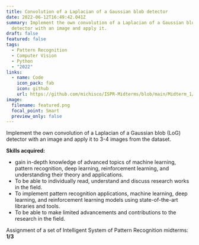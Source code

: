 ```yaml
---
title: Convolution of a Laplacian of a Gaussian blob detector
date: 2022-06-12T16:49:42.041Z
summary: Implement the own convolution of a Laplacian of a Gaussian blob (LoG)
  detector with an image and apply it.
draft: false
featured: false
tags:
  - Pattern Recognition
  - Computer Vision
  - Python
  - "2022"
links:
  - name: Code
    icon_pack: fab
    icon: github
    url: https://github.com/michisco/ISPR-Midterms/blob/main/Midterm_1/Assignment6.ipynb
image:
  filename: featured.png
  focal_point: Smart
  preview_only: false
---
```

Implement the own convolution of a Laplacian of a Gaussian blob (LoG) detector with an image and apply it to 3-4 images from the dataset.

**Skills acquired:** 

* gain in-depth knowledge of advanced topics of machine learning, pattern recognition, deep learning, reinforcement learning, and understanding their theory and applications.
* To be able to individually read, understand and discuss research works in the field.
* To implement pattern recognition applications, machine learning, deep learning, and reinforcement learning models using state-of-the-art libraries and tools.
* To be able to make limited advancements and contributions to the research in the field.

Assignment of a set of Intelligent System of Pattern Recognition midterms: **1/3**